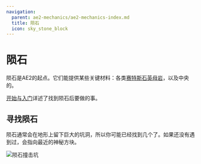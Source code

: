 ```yaml
---
navigation:
  parent: ae2-mechanics/ae2-mechanics-index.md
  title: 陨石
  icon: sky_stone_block
---
```


# 陨石

<GameScene zoom="4" background="transparent">
  <ImportStructure src="../assets/assemblies/meteor_interior.snbt" />
</GameScene>

陨石是AE2的起点。它们能提供某些关键材料：各类[赛特斯石英母岩](../items-blocks-machines/budding_certus.md)，以及中央的<ItemLink id="mysterious_cube" />。

[开始与入门](../getting-started.md)详述了找到陨石后要做的事。

## 寻找陨石

陨石通常会在地形上留下巨大的坑洞，所以你可能已经找到几个了。如果还没有遇到过，<ItemLink id="meteorite_compass" />会指向最近的神秘方块。

![陨石撞击坑](../assets/assemblies/meteorite-crater.png)